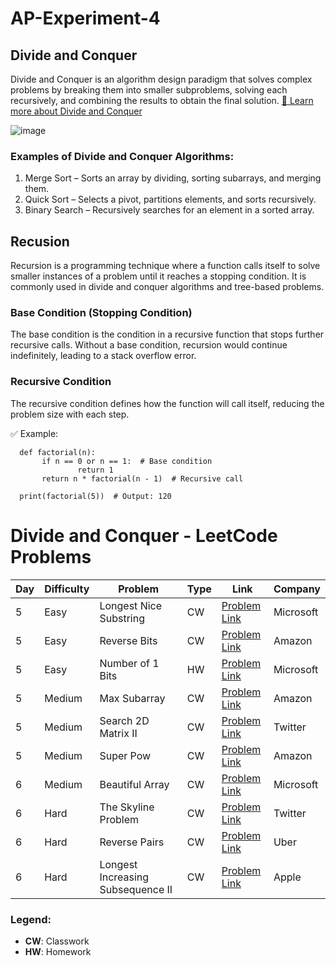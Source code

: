 # AP-Experiment-4

## Divide and Conquer
Divide and Conquer is an algorithm design paradigm that solves complex problems by breaking them into smaller subproblems, solving each recursively, and combining the results to obtain the final solution.
[🔗 Learn more about Divide and Conquer](https://www.enjoyalgorithms.com/blog/divide-and-conquer)

![image](https://github.com/user-attachments/assets/dd536d78-0da4-465c-9fa8-3dce90cd86d5)

### Examples of Divide and Conquer Algorithms:
1. Merge Sort – Sorts an array by dividing, sorting subarrays, and merging them.
2. Quick Sort – Selects a pivot, partitions elements, and sorts recursively.
3. Binary Search – Recursively searches for an element in a sorted array.

## Recusion
Recursion is a programming technique where a function calls itself to solve smaller instances of a problem until it reaches a stopping condition. It is commonly used in divide and conquer algorithms and tree-based problems.

### Base Condition (Stopping Condition)
The base condition is the condition in a recursive function that stops further recursive calls. Without a base condition, recursion would continue indefinitely, leading to a stack overflow error.

### Recursive Condition
The recursive condition defines how the function will call itself, reducing the problem size with each step.

✅ Example: 

      def factorial(n):
           if n == 0 or n == 1:  # Base condition
                   return 1
           return n * factorial(n - 1)  # Recursive call

      print(factorial(5))  # Output: 120
      

# Divide and Conquer - LeetCode Problems

| Day | Difficulty | Problem                       | Type | Link                                                                                                                                    | Company |
|----|------------ |-------------------------------|------|-----------------------------------------------------------------------------------------------------------------------------------------|---------|
| 5  | Easy        | Longest Nice Substring        | CW   | [Problem Link](https://leetcode.com/problems/longest-nice-substring/description)                                                        | Microsoft|
| 5  | Easy        | Reverse Bits                  | CW   | [Problem Link](https://leetcode.com/problems/reverse-bits/description/?envType=problem-list-v2&envId=divide-and-conquer)                | Amazon |
| 5  | Easy        | Number of 1 Bits              | HW   | [Problem Link](https://leetcode.com/problems/number-of-1-bits/description/?envType=problem-list-v2&envId=divide-and-conquer)            | Microsoft |
| 5  | Medium      | Max Subarray                  | CW   | [Problem Link](https://leetcode.com/problems/maximum-subarray/description/?envType=problem-list-v2&envId=divide-and-conquer)            | Amazon |
| 5  | Medium      | Search 2D Matrix II           | CW   | [Problem Link](https://leetcode.com/problems/search-a-2d-matrix-ii/description/?envType=problem-list-v2&envId=divide-and-conquer)       | Twitter |
| 5  | Medium      | Super Pow                     | CW   | [Problem Link](https://leetcode.com/problems/super-pow/description/?envType=problem-list-v2&envId=divide-and-conquer)                   | Amazon |
| 6  | Medium      | Beautiful Array               | CW   | [Problem Link](https://leetcode.com/problems/beautiful-array/description/?envType=problem-list-v2&envId=divide-and-conquer)             | Microsoft |
| 6  | Hard        | The Skyline Problem           | CW   | [Problem Link](https://leetcode.com/problems/the-skyline-problem/description/?envType=problem-list-v2&envId=divide-and-conquer)         | Twitter |
| 6  | Hard        | Reverse Pairs                 | CW   | [Problem Link](https://leetcode.com/problems/reverse-pairs/description/?envType=problem-list-v2&envId=divide-and-conquer)               | Uber |
| 6  | Hard        | Longest Increasing Subsequence II | CW | [Problem Link](https://leetcode.com/problems/longest-increasing-subsequence-ii/description/?envType=problem-list-v2&envId=divide-and-conquer) | Apple |

### Legend:
- **CW**: Classwork  
- **HW**: Homework  
